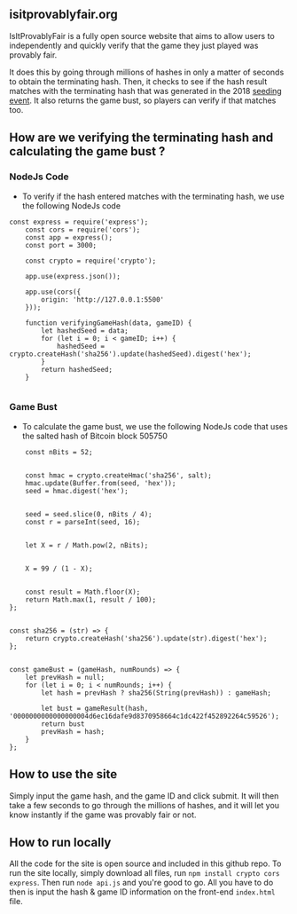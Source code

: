 ## isitprovablyfair.org

IsItProvablyFair is a fully open source website that aims to allow users to independently and quickly verify that the game they just played was provably fair.

It does this by going through millions of hashes in only a matter of seconds to obtain the terminating hash. Then, it checks to see if the hash result matches with the terminating hash that was generated in the 2018 [seeding event](https://bitcointalk.org/index.php?topic=2807542.0). It also returns the game bust, so players can verify if that matches too.


## How are we verifying the terminating hash and calculating the game bust ?

### NodeJs Code

- To verify if the hash entered matches with the terminating hash, we use the following NodeJs code

``` 
const express = require('express');
    const cors = require('cors');
    const app = express();
    const port = 3000;
    
    const crypto = require('crypto');
    
    app.use(express.json());
    
    app.use(cors({
        origin: 'http://127.0.0.1:5500' 
    }));
    
    function verifyingGameHash(data, gameID) {
        let hashedSeed = data;
        for (let i = 0; i < gameID; i++) {
            hashedSeed = crypto.createHash('sha256').update(hashedSeed).digest('hex');
        }
        return hashedSeed;
    }
    
 ```

### Game Bust

- To calculate the game bust, we use the following NodeJs code that uses the salted hash of Bitcoin block 505750

``` const gameResult = (seed, salt) => {
    const nBits = 52; 


    const hmac = crypto.createHmac('sha256', salt);
    hmac.update(Buffer.from(seed, 'hex'));
    seed = hmac.digest('hex');


    seed = seed.slice(0, nBits / 4);
    const r = parseInt(seed, 16);


    let X = r / Math.pow(2, nBits); 


    X = 99 / (1 - X);


    const result = Math.floor(X);
    return Math.max(1, result / 100);
};


const sha256 = (str) => {
    return crypto.createHash('sha256').update(str).digest('hex');
};


const gameBust = (gameHash, numRounds) => {
    let prevHash = null;
    for (let i = 0; i < numRounds; i++) {
        let hash = prevHash ? sha256(String(prevHash)) : gameHash;
        
        let bust = gameResult(hash, '0000000000000000004d6ec16dafe9d8370958664c1dc422f452892264c59526');
        return bust
        prevHash = hash;
    }
};
```



## How to use the site

Simply input the game hash, and the game ID and click submit. It will then take a few seconds to go through the millions of hashes, and it will let you know instantly if the game was provably fair or not.


## How to run locally

All the code for the site is open source and included in this github repo. To run the site locally, simply download all files, run `npm install crypto cors express`. Then run `node api.js` and you're good to go. All you have to do then is input the hash & game ID information on the front-end `index.html` file.
